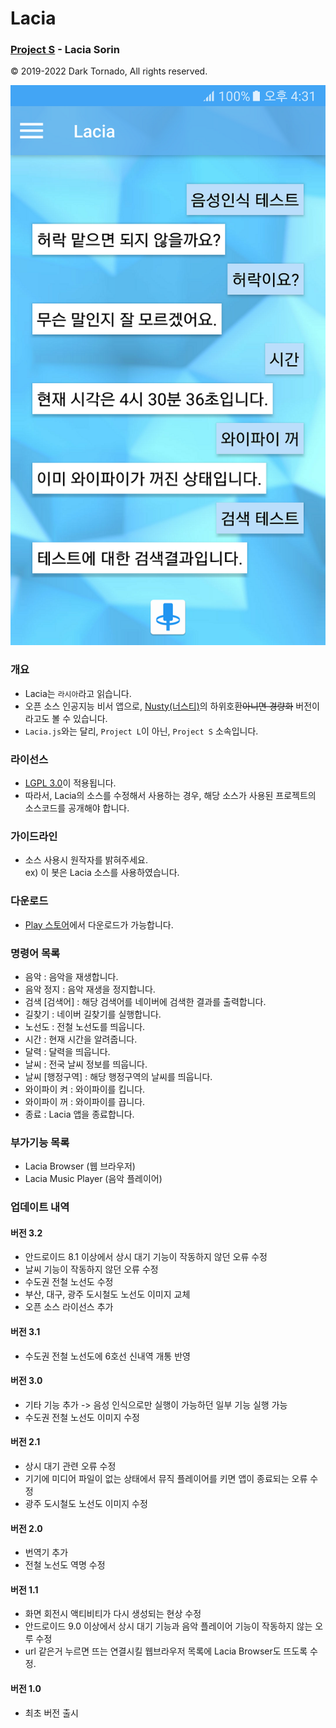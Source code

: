 # Lacia

### [Project S](https://github.com/DarkTornado/ProjectS) - Lacia Sorin
© 2019-2022 Dark Tornado, All rights reserved.

<img src='https://raw.githubusercontent.com/DarkTornado/Lacia/master/LaciaImage.png'>

### 개요
 - Lacia는 `라시아`라고 읽습니다.
 - 오픈 소스 인공지능 비서 앱으로, [Nusty(너스티)](https://play.google.com/store/apps/details?id=com.darktornado.nusty)의 하위호환~~아니면 경량화~~ 버전이라고도 볼 수 있습니다.
 - `Lacia.js`와는 달리, `Project L`이 아닌, `Project S` 소속입니다.
 
### 라이선스
 - [LGPL 3.0](http://www.gnu.org/licenses/lgpl-3.0.html)이 적용됩니다.
 - 따라서, Lacia의 소스를 수정해서 사용하는 경우, 해당 소스가 사용된 프로젝트의 소스코드를 공개해야 합니다.
 
### 가이드라인
* 소스 사용시 원작자를 밝혀주세요.<br>
 ex) 이 봇은 Lacia 소스를 사용하였습니다.
 
### 다운로드
 - [Play 스토어](https://play.google.com/store/apps/details?id=com.darktornado.lacia)에서 다운로드가 가능합니다.
  
### 명령어 목록
 - 음악 : 음악을 재생합니다.
 - 음악 정지 : 음악 재생을 정지합니다.
 - 검색 [검색어] : 해당 검색어를 네이버에 검색한 결과를 출력합니다.
 - 길찾기 : 네이버 길찾기를 실행합니다.
 - 노선도 : 전철 노선도를 띄웁니다.
 - 시간 : 현재 시간을 알려줍니다.
 - 달력 : 달력을 띄웁니다.
 - 날씨 : 전국 날씨 정보를 띄웁니다.
 - 날씨 [행정구역] : 해당 행정구역의 날씨를 띄웁니다.
 - 와이파이 켜 : 와이파이를 킵니다.
 - 와이파이 꺼 : 와이파이를 끕니다.
 - 종료 : Lacia 앱을 종료합니다.
 
### 부가기능 목록
 - Lacia Browser (웹 브라우저)
 - Lacia Music Player (음악 플레이어)

### 업데이트 내역
 #### 버전 3.2
  - 안드로이드 8.1 이상에서 상시 대기 기능이 작동하지 않던 오류 수정
  - 날씨 기능이 작동하지 않던 오류 수정
  - 수도권 전철 노선도 수정
  - 부산, 대구, 광주 도시철도 노선도 이미지 교체
  - 오픈 소스 라이선스 추가
  
 #### 버전 3.1
  - 수도권 전철 노선도에 6호선 신내역 개통 반영
  
 #### 버전 3.0
  - 기타 기능 추가 -> 음성 인식으로만 실행이 가능하던 일부 기능 실행 가능
  - 수도권 전철 노선도 이미지 수정
 
 #### 버전 2.1
  - 상시 대기 관련 오류 수정
  - 기기에 미디어 파일이 없는 상태에서 뮤직 플레이어를 키면 앱이 종료되는 오류 수정
  - 광주 도시철도 노선도 이미지 수정
  
 #### 버전 2.0
  - 번역기 추가
  - 전철 노선도 역명 수정

 #### 버전 1.1
  - 화면 회전시 액티비티가 다시 생성되는 현상 수정
  - 안드로이드 9.0 이상에서 상시 대기 기능과 음악 플레이어 기능이 작동하지 않는 오루 수정
  - url 같은거 누르면 뜨는 연결시킬 웹브라우저 목록에 Lacia Browser도 뜨도록 수정.
  
 #### 버전 1.0
  - 최초 버전 출시
